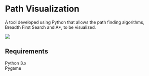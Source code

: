 # Path Visualization

A tool developed using Python that allows the path finding algorithms, Breadth First Search and A*, to be visualized. 

![](path_vis.gif)

## Requirements
Python 3.x <br />
Pygame <br />
